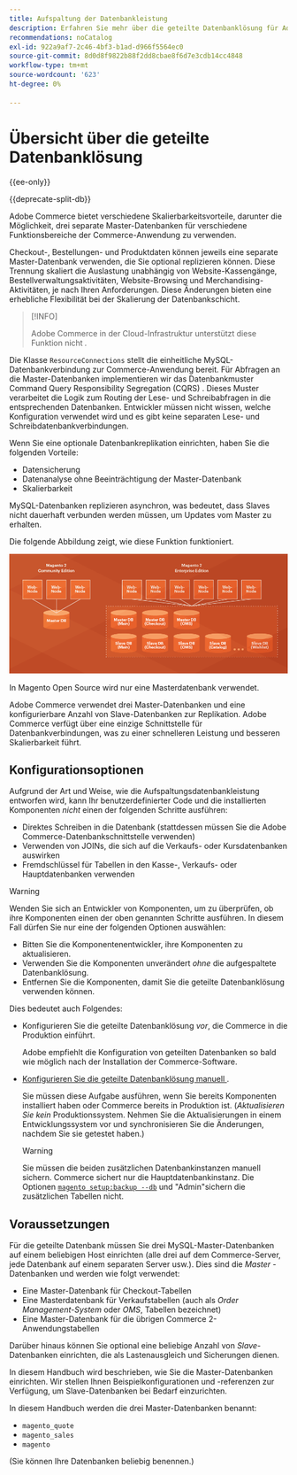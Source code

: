 ```yaml
---
title: Aufspaltung der Datenbankleistung
description: Erfahren Sie mehr über die geteilte Datenbanklösung für Adobe Commerce.
recommendations: noCatalog
exl-id: 922a9af7-2c46-4bf3-b1ad-d966f5564ec0
source-git-commit: 8d0d8f9822b88f2dd8cbae8f6d7e3cdb14cc4848
workflow-type: tm+mt
source-wordcount: '623'
ht-degree: 0%

---
```


# Übersicht über die geteilte Datenbanklösung

{{ee-only}}

{{deprecate-split-db}}

Adobe Commerce bietet verschiedene Skalierbarkeitsvorteile, darunter die Möglichkeit, drei separate Master-Datenbanken für verschiedene Funktionsbereiche der Commerce-Anwendung zu verwenden.

Checkout-, Bestellungen- und Produktdaten können jeweils eine separate Master-Datenbank verwenden, die Sie optional replizieren können. Diese Trennung skaliert die Auslastung unabhängig von Website-Kassengänge, Bestellverwaltungsaktivitäten, Website-Browsing und Merchandising-Aktivitäten, je nach Ihren Anforderungen. Diese Änderungen bieten eine erhebliche Flexibilität bei der Skalierung der Datenbankschicht.

>[!INFO]
>
>Adobe Commerce in der Cloud-Infrastruktur unterstützt diese Funktion nicht _._

Die Klasse `ResourceConnections` stellt die einheitliche MySQL-Datenbankverbindung zur Commerce-Anwendung bereit. Für Abfragen an die Master-Datenbanken implementieren wir das Datenbankmuster Command Query Responsibility Segregation (CQRS) . Dieses Muster verarbeitet die Logik zum Routing der Lese- und Schreibabfragen in die entsprechenden Datenbanken. Entwickler müssen nicht wissen, welche Konfiguration verwendet wird und es gibt keine separaten Lese- und Schreibdatenbankverbindungen.

Wenn Sie eine optionale Datenbankreplikation einrichten, haben Sie die folgenden Vorteile:

- Datensicherung
- Datenanalyse ohne Beeinträchtigung der Master-Datenbank
- Skalierbarkeit

MySQL-Datenbanken replizieren asynchron, was bedeutet, dass Slaves nicht dauerhaft verbunden werden müssen, um Updates vom Master zu erhalten.

Die folgende Abbildung zeigt, wie diese Funktion funktioniert.

![Adobe Commerce verwendet verschiedene Datenbanken zum Speichern von Tabellen](../../assets/configuration/split-db-diagram-ee.png)

In Magento Open Source wird nur eine Masterdatenbank verwendet.

Adobe Commerce verwendet drei Master-Datenbanken und eine konfigurierbare Anzahl von Slave-Datenbanken zur Replikation. Adobe Commerce verfügt über eine einzige Schnittstelle für Datenbankverbindungen, was zu einer schnelleren Leistung und besseren Skalierbarkeit führt.

## Konfigurationsoptionen

Aufgrund der Art und Weise, wie die Aufspaltungsdatenbankleistung entworfen wird, kann Ihr benutzerdefinierter Code und die installierten Komponenten _nicht_ einen der folgenden Schritte ausführen:

- Direktes Schreiben in die Datenbank (stattdessen müssen Sie die Adobe Commerce-Datenbankschnittstelle verwenden)
- Verwenden von JOINs, die sich auf die Verkaufs- oder Kursdatenbanken auswirken
- Fremdschlüssel für Tabellen in den Kasse-, Verkaufs- oder Hauptdatenbanken verwenden

>[!WARNING]
>
>Wenden Sie sich an Entwickler von Komponenten, um zu überprüfen, ob ihre Komponenten einen der oben genannten Schritte ausführen. In diesem Fall dürfen Sie nur eine der folgenden Optionen auswählen:
>
>- Bitten Sie die Komponentenentwickler, ihre Komponenten zu aktualisieren.
>- Verwenden Sie die Komponenten unverändert _ohne_ die aufgespaltete Datenbanklösung.
>- Entfernen Sie die Komponenten, damit Sie die geteilte Datenbanklösung verwenden können.

Dies bedeutet auch Folgendes:

- Konfigurieren Sie die geteilte Datenbanklösung _vor_, die Commerce in die Produktion einführt.

  Adobe empfiehlt die Konfiguration von geteilten Datenbanken so bald wie möglich nach der Installation der Commerce-Software.

- [Konfigurieren Sie die geteilte Datenbanklösung manuell ](multi-master-manual.md).

  Sie müssen diese Aufgabe ausführen, wenn Sie bereits Komponenten installiert haben oder Commerce bereits in Produktion ist. (_Aktualisieren Sie kein_ Produktionssystem. Nehmen Sie die Aktualisierungen in einem Entwicklungssystem vor und synchronisieren Sie die Änderungen, nachdem Sie sie getestet haben.)

  >[!WARNING]
  >
  >Sie müssen die beiden zusätzlichen Datenbankinstanzen manuell sichern. Commerce sichert nur die Hauptdatenbankinstanz. Die Optionen [`magento setup:backup --db`](../../installation/tutorials/backup.md) und &quot;Admin&quot;sichern die zusätzlichen Tabellen nicht.

## Voraussetzungen

Für die geteilte Datenbank müssen Sie drei MySQL-Master-Datenbanken auf einem beliebigen Host einrichten (alle drei auf dem Commerce-Server, jede Datenbank auf einem separaten Server usw.). Dies sind die _Master_ -Datenbanken und werden wie folgt verwendet:

- Eine Master-Datenbank für Checkout-Tabellen
- Eine Masterdatenbank für Verkaufstabellen (auch als _Order Management-System_ oder _OMS_, Tabellen bezeichnet)
- Eine Master-Datenbank für die übrigen Commerce 2-Anwendungstabellen

Darüber hinaus können Sie optional eine beliebige Anzahl von _Slave_-Datenbanken einrichten, die als Lastenausgleich und Sicherungen dienen.

In diesem Handbuch wird beschrieben, wie Sie die Master-Datenbanken einrichten. Wir stellen Ihnen Beispielkonfigurationen und -referenzen zur Verfügung, um Slave-Datenbanken bei Bedarf einzurichten.

In diesem Handbuch werden die drei Master-Datenbanken benannt:

- `magento_quote`
- `magento_sales`
- `magento`

(Sie können Ihre Datenbanken beliebig benennen.)
